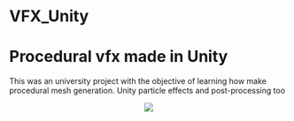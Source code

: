 # VFX_Unity

<h1>Procedural vfx made in Unity</h1>
This was an university project with the objective of learning how make procedural mesh generation. Unity particle effects and post-processing too

<p align="center">
  <img src="https://github.com/ElToChetao/VFX_Unity/blob/master/ReadmeImages/Gif1.gif">
</p>

